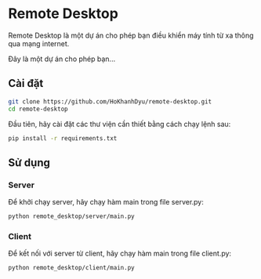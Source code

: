 # Remote Desktop

Remote Desktop là một dự án cho phép bạn điều khiển máy tính từ xa thông qua mạng internet.

Đây là một dự án cho phép bạn...

## Cài đặt

```sh
git clone https://github.com/HoKhanhDyu/remote-desktop.git
cd remote-desktop
```

Đầu tiên, hãy cài đặt các thư viện cần thiết bằng cách chạy lệnh sau:

```sh
pip install -r requirements.txt
```

## Sử dụng

### Server
Để khởi chạy server, hãy chạy hàm main trong file server.py:
```sh
python remote_desktop/server/main.py
```

### Client
Để kết nối với server từ client, hãy chạy hàm main trong file client.py:
```sh
python remote_desktop/client/main.py
```
